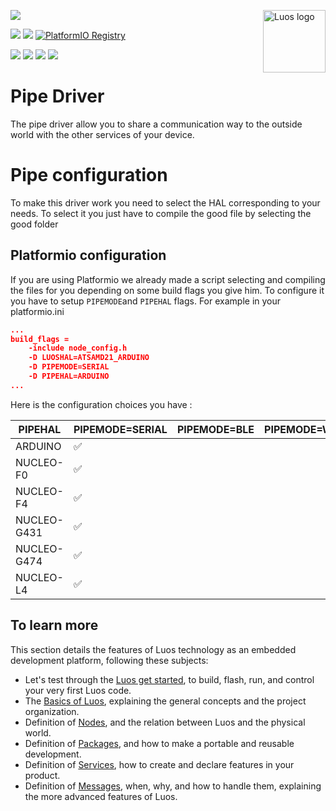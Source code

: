 <a href="https://luos.io"><img src="https://uploads-ssl.webflow.com/601a78a2b5d030260a40b7ad/603e0cc45afbb50963aa85f2_Gif%20noir%20rect.gif" alt="Luos logo" title="Luos" align="right" height="100" /></a>

[![](https://img.shields.io/github/license/Luos-io/Luos)](https://github.com/Luos-io/Luos/blob/master/LICENSE)


[![](https://img.shields.io/badge/Luos-Documentation-34A3B4)](https://docs.luos.io)
[![](http://certified.luos.io)](https://luos.io)
[![PlatformIO Registry](https://badges.registry.platformio.org/packages/luos/library/Inspector.svg)](https://registry.platformio.org/libraries/luos/Gate)


[![](https://img.shields.io/discord/902486791658041364?label=Discord&logo=discord&style=social)](http://bit.ly/JoinLuosDiscord)
[![](https://img.shields.io/reddit/subreddit-subscribers/Luos?style=social)](https://www.reddit.com/r/Luos)
[![](https://img.shields.io/twitter/url/http/shields.io.svg?style=social)](https://twitter.com/intent/tweet?text=Unleash%20electronic%20devices%20as%20microservices%20thanks%20to%20Luos&https://luos.io&via=Luos_io&hashtags=embeddedsystems,electronics,microservices,api)
[![](https://img.shields.io/badge/LinkedIn-Share-0077B5?style=social&logo=linkedin)](https://www.linkedin.com/sharing/share-offsite/?url=https%3A%2F%2Fgithub.com%2Fluos-io)


# Pipe Driver
The pipe driver allow you to share a communication way to the outside world with the other services of your device.

# Pipe configuration
To make this driver work you need to select the HAL corresponding to your needs. To select it you just have to compile the good file by selecting the good folder

## Platformio configuration
If you are using Platformio we already made a script selecting and compiling the files for you depending on some build flags you give him.
To configure it you have to setup `PIPEMODE`and `PIPEHAL` flags.
For example in your platformio.ini

```JSON
...
build_flags =
    -include node_config.h
    -D LUOSHAL=ATSAMD21_ARDUINO
    -D PIPEMODE=SERIAL
    -D PIPEHAL=ARDUINO
...
```
Here is the configuration choices you have : 

| PIPEHAL       | PIPEMODE=SERIAL|  PIPEMODE=BLE | PIPEMODE=WIFI |
| ------------- | -------------  | ------------- | ------------- |
| ARDUINO       | ✅              |               |               |
| NUCLEO-F0     | ✅              |               |               |
| NUCLEO-F4     | ✅              |               |               |
| NUCLEO-G431   | ✅              |               |               |
| NUCLEO-G474   | ✅              |               |               |
| NUCLEO-L4     | ✅              |               |               |

## To learn more
This section details the features of Luos technology as an embedded development platform, following these subjects:

* Let's test through the [Luos get started](https://docs.luos.io/tutorials/get-started), to build, flash, run, and control your very first Luos code.
* The [Basics of Luos](https://docs.luos.io/docs/luos-technology/basics/), explaining the general concepts and the project organization.
* Definition of [Nodes](https://docs.luos.io/docs/luos-technology/node/), and the relation between Luos and the physical world.
* Definition of [Packages](https://docs.luos.io/docs/luos-technology/package/), and how to make a portable and reusable development.
* Definition of [Services](https://docs.luos.io/docs/luos-technology/services/), how to create and declare features in your product.
* Definition of [Messages](https://docs.luos.io/docs/luos-technology/message/), when, why, and how to handle them, explaining the more advanced features of Luos.
